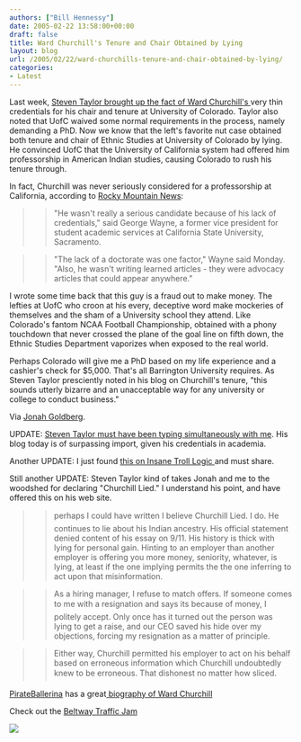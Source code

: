 ```yaml
---
authors: ["Bill Hennessy"]
date: 2005-02-22 13:58:00+00:00
draft: false
title: Ward Churchill's Tenure and Chair Obtained by Lying
layout: blog
url: /2005/02/22/ward-churchills-tenure-and-chair-obtained-by-lying/
categories:
- Latest
---
```


Last week, [Steven Taylor brought up the fact of Ward Churchill's ](https://www.poliblogger.com/index.php?p=6269)very thin credentials for his chair and tenure at University of Colorado. Taylor also noted that UofC waived some normal requirements in the process, namely demanding a PhD. Now we know that the left's favorite nut case obtained both tenure and chair of Ethnic Studies at University of Colorado by lying. He convinced UofC that the University of California system had offered him professorship in American Indian studies, causing Colorado to rush his tenure through.




In fact, Churchill was never seriously considered for a professorship at California, according to [Rocky Mountain News](https://www.rockymountainnews.com/drmn/local/article/0,1299,DRMN_15_3566316,00.html):




> 

> 
> > 

>> 
>> "He wasn't really a serious candidate because of his lack of credentials," said George Wayne, a former vice president for student academic services at California State University, Sacramento. 
>> 
>> 

>> 
>> "The lack of a doctorate was one factor," Wayne said Monday. "Also, he wasn't writing learned articles - they were advocacy articles that could appear anywhere." 
>> 
>> 
> 
> 




I wrote some time back that this guy is a fraud out to make money. The lefties at UofC who croon at his every, deceptive word make mockeries of themselves and the sham of a University school they attend. Like Colorado's fantom NCAA Football Championship, obtained with a phony touchdown that never crossed the plane of the goal line on fifth down, the Ethnic Studies Department vaporizes when exposed to the real world.




Perhaps Colorado will give me a PhD based on my life experience and a cashier's check for $5,000. That's all Barrington University requires. As Steven Taylor presciently noted in his blog on Churchill's tenure, "this sounds utterly bizarre and an unacceptable way for any university or college to conduct business."




Via [Jonah Goldberg](https://www.nationalreview.com/thecorner/05_02_20_corner-archive.asp#056710).




UPDATE: [Steven Taylor must have been typing simultaneously with me](https://www.poliblogger.com/index.php?p=6289). His blog today is of surpassing import, given his credentials in academia. 




Another UPDATE: I just found [this on Insane Troll Logic ](https://insanetroll.blogspot.com/2005/02/tenure-academic-freedom-and-right-to.html)and must share.




Still another UPDATE: Steven Taylor kind of takes Jonah and me to the woodshed for declaring "Churchill Lied." I understand his point, and have offered this on his web site.




> 

> 
> > 

>> 
>> perhaps I could have written I believe Churchill Lied. I do. He continues to lie about his Indian ancestry. His official statement denied content of his essay on 9/11. His history is thick with lying for personal gain. Hinting to an employer than another employer is offering you more money, seniority, whatever, is lying, at least if the one implying permits the the one inferring to act upon that misinformation. 
>> 
>> 

>> 
>> As a hiring manager, I refuse to match offers. If someone comes to me with a resignation and says its because of money, I politely accept. Only once has it turned out the person was lying to get a raise, and our CEO saved his hide over my objections, forcing my resignation as a matter of principle.
>> 
>> 

>> 
>> Either way, Churchill permitted his employer to act on his behalf based on erroneous information which Churchill undoubtedly knew to be erroneous. That dishonest no matter how sliced.   

>> 
>> 
> 
> 




[PirateBallerina](https://www.pirateballerina.com/index.php) has a great[ biography of Ward Churchill](https://www.pirateballerina.com/archive_2005-m02.html#standard-15)




Check out the [Beltway Traffic Jam](https://www.outsidethebeltway.com/archives/9352)

![](https://blog.billhennessy.com/aggbug.aspx?PostID=1191)


